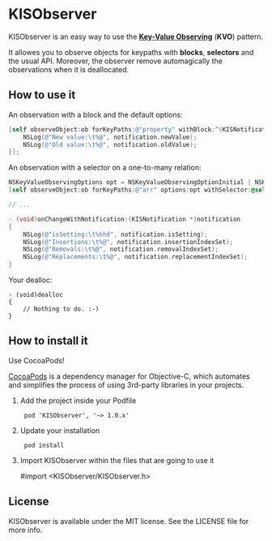 # KISObserver

KISObserver is an easy way to use the [**Key-Value Observing**](https://developer.apple.com/library/mac/documentation/cocoa/conceptual/KeyValueObserving/KeyValueObserving.html) (**KVO**) pattern.

It allowes you to observe objects for keypaths with **blocks**, **selectors** and the usual API.
Moreover, the observer remove automagically the observations when it is deallocated.

## How to use it

An observation with a block and the default options:
```objective-c
[self observeObject:ob forKeyPaths:@"property" withBlock:^(KISNotification *notification) {
	NSLog(@"New value:\t%@", notification.newValue);
	NSLog(@"Old value:\t%@", notification.oldValue);
}];
```

An observation with a selector on a one-to-many relation:
```objective-c
NSKeyValueObservingOptions opt = NSKeyValueObservingOptionInitial | NSKeyValueObservingOptionNew | NSKeyValueObservingOptionOld;
[self observeObject:ob forKeyPaths:@"arr" options:opt withSelector:@selector(onChangeWithNotification:)];

// ...

- (void)onChangeWithNotification:(KISNotification *)notification
{
	NSLog(@"isSetting:\t%hhd", notification.isSetting);
	NSLog(@"Insertions:\t%@", notification.insertionIndexSet);
	NSLog(@"Removals:\t%@", notification.removalIndexSet);
	NSLog(@"Replacements:\t%@", notification.replacementIndexSet);
}
```

Your dealloc:
```
- (void)dealloc
{
	// Nothing to do. :-)
}
```

## How to install it

Use CocoaPods!

[CocoaPods](http://cocoapods.org) is a dependency manager for Objective-C, which
automates and simplifies the process of using 3rd-party libraries in your projects.

1. Add the project inside your Podfile

        pod 'KISObserver', '~> 1.0.x'
    
2. Update your installation
        
        pod install

3. Import KISObserver within the files that are going to use it

	#import <KISObserver/KISObserver.h>


## License

KISObserver is available under the MIT license. See the LICENSE file for more info.
